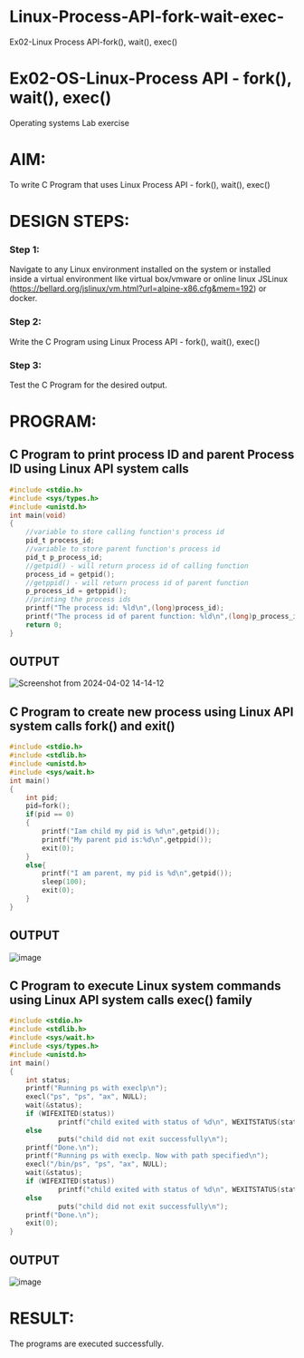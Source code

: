 # Linux-Process-API-fork-wait-exec-
Ex02-Linux Process API-fork(), wait(), exec()
# Ex02-OS-Linux-Process API - fork(), wait(), exec()
Operating systems Lab exercise


# AIM:
To write C Program that uses Linux Process API - fork(), wait(), exec()

# DESIGN STEPS:

### Step 1:

Navigate to any Linux environment installed on the system or installed inside a virtual environment like virtual box/vmware or online linux JSLinux (https://bellard.org/jslinux/vm.html?url=alpine-x86.cfg&mem=192) or docker.

### Step 2:

Write the C Program using Linux Process API - fork(), wait(), exec()

### Step 3:

Test the C Program for the desired output. 

# PROGRAM:

## C Program to print process ID and parent Process ID using Linux API system calls
```C
#include <stdio.h>
#include <sys/types.h>
#include <unistd.h>
int main(void)
{	
  	//variable to store calling function's process id
	pid_t process_id;
	//variable to store parent function's process id
	pid_t p_process_id;
	//getpid() - will return process id of calling function
	process_id = getpid();
	//getppid() - will return process id of parent function
	p_process_id = getppid();
	//printing the process ids
	printf("The process id: %ld\n",(long)process_id);
	printf("The process id of parent function: %ld\n",(long)p_process_id);
	return 0; 
}
```
## OUTPUT
![Screenshot from 2024-04-02 14-14-12](https://github.com/RoopakCS/Linux-Process-API-fork-wait-exec/assets/139228922/3b241b28-6880-4bcf-8b5e-929da9c61aa9)


## C Program to create new process using Linux API system calls fork() and exit()
```c
#include <stdio.h>
#include <stdlib.h>
#include <unistd.h>
#include <sys/wait.h>
int main()
{ 
    int pid;
    pid=fork(); 
    if(pid == 0) 
    {
        printf("Iam child my pid is %d\n",getpid()); 
        printf("My parent pid is:%d\n",getppid()); 
        exit(0);
    } 
    else{ 
        printf("I am parent, my pid is %d\n",getpid()); 
        sleep(100); 
        exit(0);
    } 
}
```

## OUTPUT
![image](https://github.com/RoopakCS/Linux-Process-API-fork-wait-exec/assets/139228922/249ba6b3-fea4-476f-bd73-35f964bd776c)

## C Program to execute Linux system commands using Linux API system calls exec() family
```c
#include <stdio.h>
#include <stdlib.h>
#include <sys/wait.h>
#include <sys/types.h>
#include <unistd.h>
int main()
{       
    int status;
    printf("Running ps with execlp\n");
    execl("ps", "ps", "ax", NULL);
    wait(&status);
    if (WIFEXITED(status))
            printf("child exited with status of %d\n", WEXITSTATUS(status));
    else
            puts("child did not exit successfully\n");
    printf("Done.\n");
    printf("Running ps with execlp. Now with path specified\n");
    execl("/bin/ps", "ps", "ax", NULL);
    wait(&status);
    if (WIFEXITED(status))
            printf("child exited with status of %d\n", WEXITSTATUS(status));
    else
            puts("child did not exit successfully\n");
    printf("Done.\n");
    exit(0);
}
```

## OUTPUT
![image](https://github.com/RoopakCS/Linux-Process-API-fork-wait-exec/assets/139228922/a1fde8fb-7295-4219-bfde-c9d0eab06a46)

# RESULT:
The programs are executed successfully.
